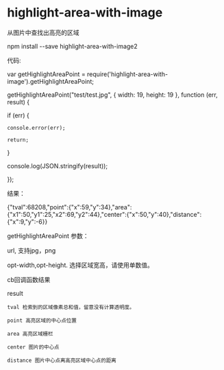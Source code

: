# highlight-area-with-image

从图片中查找出高亮的区域

npm install --save highlight-area-with-image2

代码:

var getHighlightAreaPoint = require('highlight-area-with-image').getHighlightAreaPoint;

getHighlightAreaPoint("test/test.jpg", { width: 19, height: 19 }, function (err, result) {

  if (err) {

    console.error(err);

    return;

  }

  console.log(JSON.stringify(result));

});


结果：

{"tval":68208,"point":{"x":59,"y":34},"area":{"x1":50,"y1":25,"x2":69,"y2":44},"center":{"x":50,"y":40},"distance":{"x":9,"y":-6}}

getHighlightAreaPoint 参数：

url, 支持jpg，png

opt-width,opt-height. 选择区域宽高，请使用单数值。

cb回调函数结果

  result

    tval 检索到的区域像素总和值，留意没有计算透明度。

    point 高亮区域的中心点位置

    area 高亮区域栅栏

    center 图片的中心点

    distance 图片中心点离高亮区域中心点的距离


